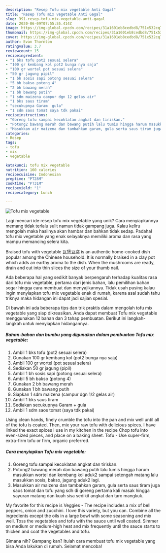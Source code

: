 ```yaml
---
description: "Resep Tofu mix vegetable Anti Gagal"
title: "Resep Tofu mix vegetable Anti Gagal"
slug: 391-resep-tofu-mix-vegetable-anti-gagal
date: 2020-06-09T07:55:55.414Z
image: https://img-global.cpcdn.com/recipes/31a1601eb8cedbd8/751x532cq70/tofu-mix-vegetable-foto-resep-utama.jpg
thumbnail: https://img-global.cpcdn.com/recipes/31a1601eb8cedbd8/751x532cq70/tofu-mix-vegetable-foto-resep-utama.jpg
cover: https://img-global.cpcdn.com/recipes/31a1601eb8cedbd8/751x532cq70/tofu-mix-vegetable-foto-resep-utama.jpg
author: Evan Thornton
ratingvalue: 3.7
reviewcount: 15
recipeingredient:
- "1 bks tofu pot2 sesuai selera"
- "100 gr kembang kol pot2 bunga nya saja"
- "100 gr wortel pot sesuai selera"
- "50 gr jagung pipil"
- "1 bh sosis sapi potong sesuai selera"
- "5 bh bakso potong 4"
- "2 bh bawang merah"
- "1 bh bawang putih"
- "1 sdm maizena campur dgn 12 gelas air"
- "1 bks saus tiram"
- "secukupnya Garam  gula"
- "1 sdm saos tomat saya tdk pakai"
recipeinstructions:
- "Goreng tofu sampai kecoklatan angkat dan tiriskan."
- "Potong2 bawang merah dan bawang putih lalu tumis hingga harum masukkan wortel dan kembang kol aduk2 sampai setengah matang lalu masukkan sosis, bakso, jagung aduk2 lagi."
- "Masukkan air maizena dan tambahkan garam, gula serta saus tiram juga saos tomat dan tofu yang sdh di goreng pertama kali masak hingga sayuran matang dan kuah sisa sedikit angkat dan taro mangkuk."
categories:
- Resep
tags:
- tofu
- mix
- vegetable

katakunci: tofu mix vegetable 
nutrition: 160 calories
recipecuisine: Indonesian
preptime: "PT28M"
cooktime: "PT31M"
recipeyield: "1"
recipecategory: Lunch

---
```



![Tofu mix vegetable](https://img-global.cpcdn.com/recipes/31a1601eb8cedbd8/751x532cq70/tofu-mix-vegetable-foto-resep-utama.jpg)

Lagi mencari ide resep tofu mix vegetable yang unik? Cara menyiapkannya memang tidak terlalu sulit namun tidak gampang juga. Kalau keliru mengolah maka hasilnya akan hambar dan bahkan tidak sedap. Padahal tofu mix vegetable yang enak selayaknya memiliki aroma dan rasa yang mampu memancing selera kita.

Braised tofu with vegetable 瓦煲豆腐 is an authentic home-cooked dish popular among the Chinese household. It is normally braised in a clay pot which adds an earthy aroma to the dish. When the mushrooms are ready, drain and cut into thin slices the size of your thumb nail.

Ada beberapa hal yang sedikit banyak berpengaruh terhadap kualitas rasa dari tofu mix vegetable, pertama dari jenis bahan, lalu pemilihan bahan segar hingga cara membuat dan menyajikannya. Tidak usah pusing kalau ingin menyiapkan tofu mix vegetable enak di rumah, karena asal sudah tahu triknya maka hidangan ini dapat jadi sajian spesial.


Di bawah ini ada beberapa tips dan trik praktis dalam mengolah tofu mix vegetable yang siap dikreasikan. Anda dapat membuat Tofu mix vegetable menggunakan 12 bahan dan 3 tahap pembuatan. Berikut ini langkah-langkah untuk menyiapkan hidangannya.

<!--inarticleads1-->

##### Bahan-bahan dan bumbu yang digunakan dalam pembuatan Tofu mix vegetable:

1. Ambil 1 bks tofu (pot2 sesuai selera)
1. Gunakan 100 gr kembang kol (pot2 bunga nya saja)
1. Ambil 100 gr wortel (pot sesuai selera)
1. Sediakan 50 gr jagung (pipil)
1. Ambil 1 bh sosis sapi (potong sesuai selera)
1. Ambil 5 bh bakso (potong 4)
1. Gunakan 2 bh bawang merah
1. Gunakan 1 bh bawang putih
1. Siapkan 1 sdm maizena (campur dgn 1/2 gelas air)
1. Ambil 1 bks saus tiram
1. Sediakan secukupnya Garam + gula
1. Ambil 1 sdm saos tomat (saya tdk pakai)


Using clean hands, finely crumble the tofu into the pan and mix well until all of the tofu is coated. Then, mix your raw tofu with delicious spices. I have linked the exact spices I use in my kitchen in the recipe Chop tofu into even-sized pieces, and place on a baking sheet. Tofu - Use super-firm, extra-firm tofu or firm, organic preferred. 

<!--inarticleads2-->

##### Cara menyiapkan Tofu mix vegetable:

1. Goreng tofu sampai kecoklatan angkat dan tiriskan.
1. Potong2 bawang merah dan bawang putih lalu tumis hingga harum masukkan wortel dan kembang kol aduk2 sampai setengah matang lalu masukkan sosis, bakso, jagung aduk2 lagi.
1. Masukkan air maizena dan tambahkan garam, gula serta saus tiram juga saos tomat dan tofu yang sdh di goreng pertama kali masak hingga sayuran matang dan kuah sisa sedikit angkat dan taro mangkuk.


My favorite for this recipe is Veggies - The recipe includes a mix of bell peppers, onion and zucchini. I love this variety, but you can. Combine all the ingredients except the oils in a large bowl with some seasoning and mix well. Toss the vegetables and tofu with the sauce until well coated. Simmer on medium or medium-high heat and mix frequently until the sauce starts to thicken and coat the vegetables and tofu. 

Gimana nih? Gampang kan? Itulah cara membuat tofu mix vegetable yang bisa Anda lakukan di rumah. Selamat mencoba!

